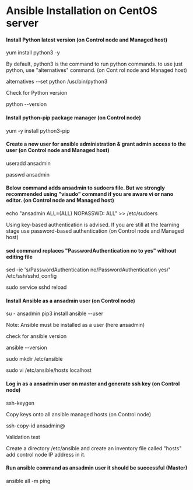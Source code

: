 # Ansible Installation on CentOS server

#### Install Python latest version (on Control node and Managed host)

yum install python3 -y

By default, python3 is the command to run python commands. to use just python, use "alternatives" command. (on Cont
rol node and Managed host)

alternatives --set python /usr/bin/python3

Check for Python version

python --version

####  Install python-pip package manager (on Control node)

yum -y install python3-pip

####  Create a new user for ansible administration & grant admin access to the user (on Control node and Managed host)

useradd ansadmin

passwd ansadmin

####  Below command adds ansadmin to sudoers file. But we strongly recommended using "visudo" command if you are aware vi or nano editor. (on Control node and Managed host)

echo "ansadmin ALL=(ALL) NOPASSWD: ALL" >> /etc/sudoers

Using key-based authentication is advised. If you are still at the learning stage use password-based authentication
 (on Control node and Managed host)
 
####  sed command replaces "PasswordAuthentication no to yes" without editing file 

 sed -ie 's/PasswordAuthentication no/PasswordAuthentication yes/' /etc/ssh/sshd_config
 
 sudo service sshd reload
 
####  Install Ansible as a ansadmin user (on Control node)

su - ansadmin
pip3 install ansible --user

Note: Ansible must be installed as a user (here ansadmin)

check for ansible version

ansible --version

sudo mkdir /etc/ansible

sudo vi /etc/ansible/hosts
localhost

####  Log in as a ansadmin user on master and generate ssh key (on Control node)
ssh-keygen

Copy keys onto all ansible managed hosts (on Control node)

ssh-copy-id ansadmin@<target-server>
  
Validation test

Create a directory /etc/ansible and create an inventory file called "hosts" add control node IP address in it.

####  Run ansible command as ansadmin user it should be successful (Master)

ansible all -m ping
